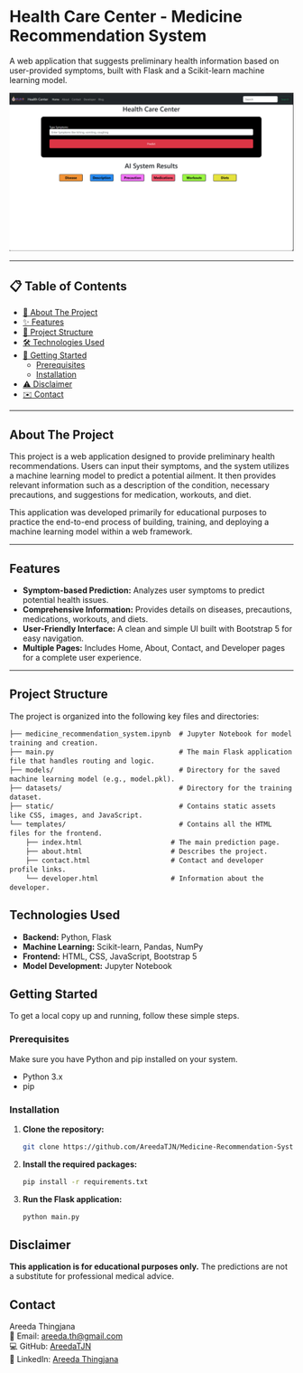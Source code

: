 # Health Care Center - Medicine Recommendation System

A web application that suggests preliminary health information based on user-provided symptoms, built with Flask and a Scikit-learn machine learning model.

![Health Care Center Screenshot](static/home_page.png)

---

## 📋 Table of Contents
- [📖 About The Project](#about-the-project)
- [✨ Features](#features)
- [📂 Project Structure](#project-structure)
- [🛠️ Technologies Used](#technologies-used)
- [🚀 Getting Started](#getting-started)
  - [Prerequisites](#prerequisites)
  - [Installation](#installation)
- [⚠️ Disclaimer](#disclaimer)
- [✉️ Contact](#contact)

---

## About The Project

This project is a web application designed to provide preliminary health recommendations. Users can input their symptoms, and the system utilizes a machine learning model to predict a potential ailment. It then provides relevant information such as a description of the condition, necessary precautions, and suggestions for medication, workouts, and diet.

This application was developed primarily for educational purposes to practice the end-to-end process of building, training, and deploying a machine learning model within a web framework.

---

## Features

- **Symptom-based Prediction:** Analyzes user symptoms to predict potential health issues.
- **Comprehensive Information:** Provides details on diseases, precautions, medications, workouts, and diets.
- **User-Friendly Interface:** A clean and simple UI built with Bootstrap 5 for easy navigation.
- **Multiple Pages:** Includes Home, About, Contact, and Developer pages for a complete user experience.

---

## Project Structure

The project is organized into the following key files and directories:
```.
├── medicine_recommendation_system.ipynb  # Jupyter Notebook for model training and creation.
├── main.py                               # The main Flask application file that handles routing and logic.
├── models/                               # Directory for the saved machine learning model (e.g., model.pkl).
├── datasets/                             # Directory for the training dataset.
├── static/                               # Contains static assets like CSS, images, and JavaScript.
└── templates/                            # Contains all the HTML files for the frontend.
    ├── index.html                      # The main prediction page.
    ├── about.html                      # Describes the project.
    ├── contact.html                    # Contact and developer profile links.
    └── developer.html                  # Information about the developer.
```
## Technologies Used
- **Backend:** Python, Flask
- **Machine Learning:** Scikit-learn, Pandas, NumPy
- **Frontend:** HTML, CSS, JavaScript, Bootstrap 5
- **Model Development:** Jupyter Notebook

## Getting Started
To get a local copy up and running, follow these simple steps.

### Prerequisites
Make sure you have Python and pip installed on your system.

- Python 3.x
- pip

### Installation

1. **Clone the repository:**
   ```sh
   git clone https://github.com/AreedaTJN/Medicine-Recommendation-System.git
   
   ```
2. **Install the required packages:**
   ```sh
   pip install -r requirements.txt
   ```
3. **Run the Flask application:**
   ```sh
   python main.py
   ```

## Disclaimer

**This application is for educational purposes only.** The predictions are not a substitute for professional medical advice.

## Contact

Areeda Thingjana  
📧 Email: [areeda.th@gmail.com](mailto:areeda.th@gmail.com)  
💻 GitHub: [AreedaTJN](https://github.com/AreedaTJN)  
🔗 LinkedIn: [Areeda Thingjana](https://www.linkedin.com/in/areeda-thingjana-89a115337/)


